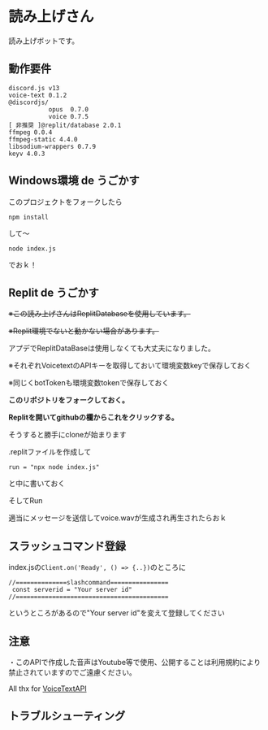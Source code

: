 # 読み上げさん
読み上げボットです。

## 動作要件
```
discord.js v13
voice-text 0.1.2
@discordjs/
           opus  0.7.0
           voice 0.7.5
[ 非推奨 ]@replit/database 2.0.1
ffmpeg 0.0.4
ffmpeg-static 4.4.0
libsodium-wrappers 0.7.9
keyv 4.0.3
```
## Windows環境 de うごかす
このプロジェクトをフォークしたら
```
npm install
```
して～

```
node index.js
```
でおｋ！
## Replit de うごかす
~~※この読み上げさんはReplitDatabaseを使用しています。~~

~~※Replit環境でないと動かない場合があります。~~

アプデでReplitDataBaseは使用しなくても大丈夫になりました。

※それぞれVoicetextのAPIキーを取得しておいて環境変数keyで保存しておく

※同じくbotTokenも環境変数tokenで保存しておく

**このリポジトリをフォークしておく。**

**Replitを開いてgithubの欄からこれをクリックする。**

そうすると勝手にcloneが始まります

.replitファイルを作成して
```
run = "npx node index.js"
```
と中に書いておく

そしてRun

適当にメッセージを送信してvoice.wavが生成され再生されたらおｋ

## スラッシュコマンド登録
index.jsの`Client.on('Ready', () => {..})`のところに
```
//==============slashcommand================
 const serverid = "Your server id"
//==========================================
```

というところがあるので"Your server id"を変えて登録してください

## 注意
・このAPIで作成した音声はYoutube等で使用、公開することは利用規約により禁止されていますのでご遠慮ください。

All thx for [VoiceTextAPI](https://cloud.voicetext.jp/webapi)

## トラブルシューティング







